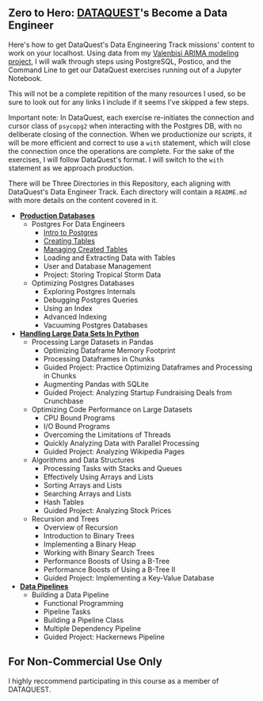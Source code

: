 Zero to Hero: <a href = "https://www.dataquest.io/home">DATAQUEST</a>'s Become a Data Engineer
------
Here's how to get DataQuest's Data Engineering Track missions' content to work on your localhost.
Using data from my <a href = "https://github.com/nmolivo/valencia-data-projects/tree/master/valenbisi">Valenbisi ARIMA modeling project</a>, I will walk through steps using PostgreSQL, Postico, and the Command Line to get our DataQuest exercises running out of a Jupyter Notebook. 

This will not be a complete repitition of the many resources I used, so be sure to look out for any links I include if it seems I've skipped a few steps.

Important note: In DataQuest, each exercise re-initiates the connection and cursor class of `psycopg2` when interacting with the Postgres DB, with no deliberate closing of the connection. When we productionize our scripts, it will be more efficient and correct to use a `with` statement, which will close the connection once the operations are complete. For the sake of the exercises, I will follow DataQuest's format. I will switch to the `with` statement as we approach production.

There will be Three Directories in this Repository, each aligning with DataQuest's Data Engineer Track. Each directory will contain a `README.md` with more details on the content covered in it.
* <a href = "https://github.com/nmolivo/dataquest_eng/tree/master/1_production_databases"><b>Production Databases</b></a>
  * Postgres For Data Engineers
    * <a href = "https://github.com/nmolivo/dataquest_eng/blob/master/1_production_databases/01_intro_postgres.ipynb">Intro to Postgres</a>
    * <a href = "https://github.com/nmolivo/dataquest_eng/blob/master/1_production_databases/02_opt_tables.ipynb">Creating Tables</a>
    * <a href = "https://github.com/nmolivo/dataquest_eng/blob/master/1_production_databases/03_manage_tables.ipynb">Managing Created Tables</a>
    * Loading and Extracting Data with Tables
    * User and Database Management
    * Project: Storing Tropical Storm Data
  * Optimizing Postgres Databases
    * Exploring Postgres Internals
    * Debugging Postgres Queries
    * Using an Index
    * Advanced Indexing
    * Vacuuming Postgres Databases
* <a href = "https://github.com/nmolivo/dataquest_eng/tree/master/2_handling_big_data_in_python"><b>Handling Large Data Sets In Python</b></a>
  * Processing Large Datasets in Pandas
    * Optimizing Dataframe Memory Footprint
    * Processing Dataframes in Chunks
    * Guided Project: Practice Optimizing Dataframes and Processing in Chunks
    * Augmenting Pandas with SQLite
    * Guided Project: Analyzing Startup Fundraising Deals from Crunchbase
  * Optimizing Code Performance on Large Datasets
    * CPU Bound Programs
    * I/O Bound Programs
    * Overcoming the Limitations of Threads
    * Quickly Analyzing Data with Parallel Processing
    * Guided Project: Analyzing Wikipedia Pages
  * Algorithms and Data Structures
    * Processing Tasks with Stacks and Queues
    * Effectively Using Arrays and Lists
    * Sorting Arrays and Lists
    * Searching Arrays and Lists
    * Hash Tables
    * Guided Project: Analyzing Stock Prices
  * Recursion and Trees
    * Overview of Recursion
    * Introduction to Binary Trees
    * Implementing a Binary Heap
    * Working with Binary Search Trees
    * Performance Boosts of Using a B-Tree
    * Performance Boosts of Using a B-Tree II
    * Guided Project: Implementing a Key-Value Database
* <a href = "https://github.com/nmolivo/dataquest_eng/tree/master/3_data_pipelines"><b>Data Pipelines</b></a>
  * Building a Data Pipeline
    * Functional Programming
    * Pipeline Tasks
    * Building a Pipeline Class
    * Multiple Dependency Pipeline
    * Guided Project: Hackernews Pipeline

For Non-Commercial Use Only
------
I highly reccommend participating in this course as a member of DATAQUEST.
